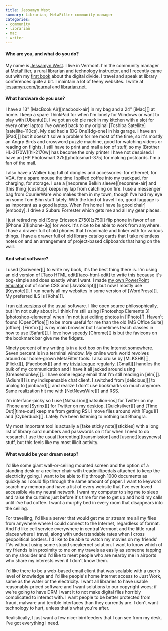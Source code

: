 ```yaml
---
title: Jessamyn West
summary: Librarian, MetaFilter community manager
categories:
- community
- librarian
- mac
- writer
---
```


#### Who are you, and what do you do?

My name is [Jessamyn West](http://jessamyn.com/ "Jessaymn's website."). I live in Vermont. I'm the community manager at [MetaFilter](http://metafilter.com "A popular community weblog."), a rural librarian and technology instructor, and I recently came out with my [first book](http://www.librarian.net/digitaldivide/ "Jessaymn's book site.") about the digital divide. I travel and speak at library conferences quite a bit. I maintain a lot of teeny websites. I write at [jessamyn.com/journal](http://www.jessamyn.com/journal/ "Jessaymn's journal.") and [librarian.net](http://www.librarian.net/ "A website about librarianism.").

#### What hardware do you use?

I have a 13" [MacBook Air][macbook-air] in my bag and a 24" [iMac][] at home. I keep a spare ThinkPad for when I'm lonely for Windows or want to play with [Ubuntu][]. I've got an old pie rack in my kitchen with a slot for every other laptop I've owned back to my original [Toshiba Satellite][satellite-110cs]. My dad had a [DG One][dg-one] in his garage. I have an [iPad][] but it doesn't solve a problem for me most of the time, so it's mostly an Angry Birds and crossword puzzle machine, good for watching videos or reading on flights. I still have to print and mail a ton of stuff, so my [Brother HL-2170W][hl-2170w] has become the only printer I have not despised. I have an [HP Photosmart 375][photosmart-375] for making postcards. I'm a fan of the mail.

I also have a Walker bag full of dongles and accessories: for ethernet, for VGA, for a spare mouse the time I spilled coffee into my trackpad, for charging, for storage. I use a [neoprene Belkin sleeve][neoprene-air] and [this thing][cushtop] keeps my lap from catching on fire. I use a messenger bag from CourierWare who makes them in my town, though I've had my eye on some Tom Bihn stuff lately. With the kind of travel I do, good luggage is as important as a good laptop. When I'm home I have [a good chair][embody]. I drive a Subaru Forrester which gets me and all my gear places.

I just retired my old [Sony Ericsson Z750][z750i] flip phone in favor of an [iPhone 3][iphone-3g] for work. It's nice to be able to work from anywhere. I have a drawer full of old phones that I reanimate and tinker with for various things. I have a drawer full of old library catalog cards that I take relentless notes on and an arrangement of project-based clipboards that hang on the wall.

#### And what software?

I used [Scrivener][] to write my book, it's the best thing there is. I'm using an old version of [Taco HTML edit][taco-html-edit] to write this because it's bog-simple and does exactly what I want. I made [my own PowerPoint emulator](http://www.librarian.net/stax/1286/presentations-without-powerpoint-how-i-do-it/ "Jessaymn's web-based slides tool.") out of some CSS and [JavaScript][] but now I mostly use [Keynote][]. I run nearly all my websites in some version of [WordPress][]. My preferred ILS is [Koha][].

I run [old versions](http://lastyearsmodel.org/ "'Saving the planet through sheer laziness.'") of the usual software. I like open source philosophically, but I'm not culty about it. I think I'm still using [Photoshop Elements 3][photoshop-elements] when I'm not just editing photos in [iPhoto][]. Haven't found [OpenOffice][] to be more useful for me than the old [MS Office Suite][office]. [Firefox][] is my main browser but I sometimes teach classes in how to use [Safari][]. I love how speedy [Chrome][] is but the favicons on the bookmark bar give me the fidgets.

Ninety percent of my writing is in a text box on the Internet somewhere. Seven percent is in a terminal window. My online work world revolves around our home-grown MetaFilter tools. I also cruise by [MLKSHK][], [Flickr][], [Facebook][] and my [trivia league](http://www.learnedleague.com/ "The LearnedLeague's site.") regularly. [Gmail][] handles the bulk of my communication and I have it all jacked around using [Greasemonkey][]. I have some legacy email that I'm still reading in [elm][]. [Adium][] is my indispensable chat client. I switched from [delicious][] to unalog to [pinboard][] and realize I don't use bookmarks so much anymore. Same realization hit me with [NetNewsWire][] and RSS.

I'm interface-picky so I use [NatsuLion][natsulion-ios] for Twitter on my iPhone and [Syrinx][] for Twitter on my desktop. [Quicksilver][] and [Time Out][time-out] keep me from getting RSI. I move files around with [Fugu][] and [Cyberduck][]. Lately I've been listening to nothing but Bhangra.

My most important tool is actually a [fake sticky note][stickies] with a long list of library card numbers and passwords on it for when I need to do research. I use the usual [torrenting][transmission] and [usenet][easynews] stuff, but this feels like my most illicit activity.

#### What would be your dream setup?

I'd like some giant wall-or-ceiling mounted screen and the option of a standing desk or a recliner chair with treadmill/pedals attached to keep the electricity going. I want to be able to flip through 1000 documents as quickly as I could flip through the same amount of paper. I want to keyword search my memory and have a list of every website that I've ever loved accessible via my neural network. I want my computer to sing me to sleep and raise the curtains just before it's time for me to get up and hold my calls until I've had coffee. I want a murphy bed in every room that disappears into the ceiling.

For travelling, I'd like a server that would get me or stream me all my files from anywhere where I could connect to the Internet, regardless of format. And I'd like cell service everywhere in central Vermont and the little rural places where I travel, along with understandable rates when I cross geopolitical borders. I'd like to be able to watch my movies on my friends' TVs without using some stupid sneakernet solution. I want to know which of my friends is in proximity to me on my travels as easily as someone tapping on my shoulder and I'd like to meet people who are nearby me in airports who share my interests even if I don't know them.

I'd like there to be a web-based email client that was scalable with a user's level of knowledge and I'd like people's home Internet access to Just Work, same as the water or the electricity. I want all libraries to have usable reasonably-priced software and I want solutions to our copyright woes; if we're going to have DRM I want it to not make digital files horribly complicated to interact with. I want people to be better protected from fraud, malware and terrible interfaces than they currently are. I don't want technology to hurt, unless that's what you're after.

Realistically, I just want a few nicer birdfeeders that I can see from my desk. I've got everything I need.